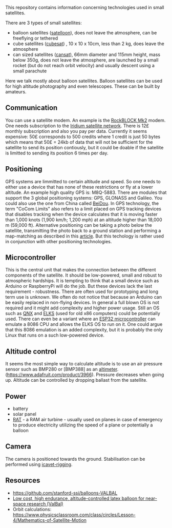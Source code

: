 This repository contains information concerning technologies used in small satellites.

There are 3 types of small satellites:
* balloon satellites ([satelloon](https://en.wikipedia.org/wiki/Balloon_satellite)), does not leave the atmosphere, can be freeflying or tethered
* cube satellites ([cubesat](https://en.wikipedia.org/wiki/CubeSat)) , 10 x 10 x 10cm, less than 2 kg, does leave the atmosphere
* can sized satellites ([cansat](https://en.wikipedia.org/wiki/CanSat)), 66mm diameter and 115mm height, mass below 350g, does not leave the atmosphere, are launched by a small rocket (but do not reach orbit velocity) and usually descent using a small parachute

Here we talk mostly about balloon satellites. Balloon satellites can be used for high altitude photography and even telescopes. These can be built by amateurs.

## Communication
You can use a satellite modem. An example is the [RockBLOCK Mk2](https://www.sparkfun.com/products/13745) modem. One needs subscription to the [Iridium satellite network](https://en.wikipedia.org/wiki/Iridium_satellite_constellation). There is 12£ monthly subscription and also you pay per data. Currently it seems expensive: 50£ corresponds to 500 credits where 1 credit is just 50 bytes which means that 50£ = 24kb of data that will not be sufficient for the satellite to send its position contiously, but it could be doable if the satellite is limitted to sending its position 6 times per day.

## Positioning
GPS systems are limmitted to certain altitude and speed. So one needs to either use a device that has none of these restrictions or fly at a lower altitude.
An example high quality GPS is: M8Q-5883.
There are modules that support the 3 global positioning systems: GPS, GLONASS and Galileo. You could also use the one from China called [BeiDou](https://en.wikipedia.org/wiki/BeiDou). 
In GPS technology, the term "CoCom Limits" also refers to a limit placed on GPS tracking devices that disables tracking when the device calculates that it is moving faster than 1,000 knots (1,900 km/h; 1,200 mph) at an altitude higher than 18,000 m (59,000 ft).
Alternative positioning can be taking a photo below the satellite, transmitting the photo back to a ground station and performing a map-matching as described in this [article](https://www.mdpi.com/1424-8220/18/11/3836/htm). But this techology is rather used in conjunction with other positioning technologies.

## Microcontroller
This is the central unit that makes the connection between the different components of the satellite. It should be low-powered, small and robust to atmospheric hardships. It is tempting to think that a small device such as Arduino or RaspberryPi will do the job. But these devices lack the last requirement - robustness. There are often used for prototyping and long term use is unknown. We often do not notice that because an Arduino can be easily replaced in non-flying devices. In general a full blown OS is not required and it might add complexity and higher power usage. Still an OS such as [QNX](https://blackberry.qnx.com/en) and [ELKS](https://github.com/jbruchon/elks) (used for old x86 computers) could be potentially used. There can even be a variant where an [ESP32 microcontroller](https://en.wikipedia.org/wiki/ESP32) can emulate a 8086 CPU and allows the ELKS OS to run on it. One could argue that this 8086 emulation is an added complexity, but it is probably the only Linux that runs on a such low-powered device.

## Altitude control
It seems the most simple way to calculate altitude is to use an air pressure sensor such as BMP280 or [BMP388] as an [altimeter](https://en.wikipedia.org/wiki/Altimeter).(https://www.adafruit.com/product/3966). Pressure decreases when going up. Altitude can be controlled by dropping ballast from the satellite.

## Power
* battery
* solar panel
* [RAT](https://en.wikipedia.org/wiki/Ram_air_turbine) - a RAM air turbine - usually used on planes in case of emergency to produce electricity utilizing the speed of a plane or potentially a balloon

## Camera
The camera is positioned towards the ground. Stabilisation can be performed using [icavet-rigging](https://www.publiclab.org/wiki/picavet-rigging).

## Resources
* https://github.com/stanford-ssi/balloons-VALBAL
* [Low cost, high endurance, altitude-controlled latex balloon for near-space research (ValBal)](https://stanfordasl.github.io/wp-content/papercite-data/pdf/Suskho.Tedjarati.ea.AERO2017.pdf)
* Orbit calculations: https://www.physicsclassroom.com/class/circles/Lesson-4/Mathematics-of-Satellite-Motion
